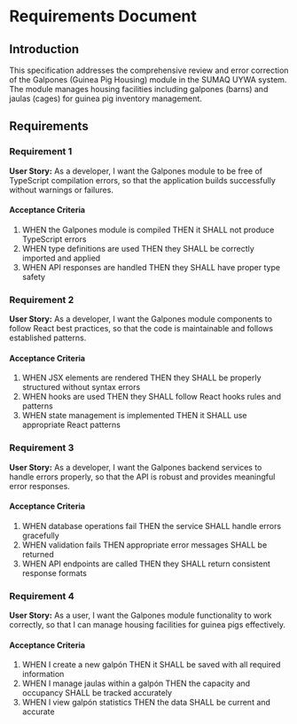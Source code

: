 # Requirements Document

## Introduction

This specification addresses the comprehensive review and error correction of the Galpones (Guinea Pig Housing) module in the SUMAQ UYWA system. The module manages housing facilities including galpones (barns) and jaulas (cages) for guinea pig inventory management.

## Requirements

### Requirement 1

**User Story:** As a developer, I want the Galpones module to be free of TypeScript compilation errors, so that the application builds successfully without warnings or failures.

#### Acceptance Criteria

1. WHEN the Galpones module is compiled THEN it SHALL not produce TypeScript errors
2. WHEN type definitions are used THEN they SHALL be correctly imported and applied
3. WHEN API responses are handled THEN they SHALL have proper type safety

### Requirement 2

**User Story:** As a developer, I want the Galpones module components to follow React best practices, so that the code is maintainable and follows established patterns.

#### Acceptance Criteria

1. WHEN JSX elements are rendered THEN they SHALL be properly structured without syntax errors
2. WHEN hooks are used THEN they SHALL follow React hooks rules and patterns
3. WHEN state management is implemented THEN it SHALL use appropriate React patterns

### Requirement 3

**User Story:** As a developer, I want the Galpones backend services to handle errors properly, so that the API is robust and provides meaningful error responses.

#### Acceptance Criteria

1. WHEN database operations fail THEN the service SHALL handle errors gracefully
2. WHEN validation fails THEN appropriate error messages SHALL be returned
3. WHEN API endpoints are called THEN they SHALL return consistent response formats

### Requirement 4

**User Story:** As a user, I want the Galpones module functionality to work correctly, so that I can manage housing facilities for guinea pigs effectively.

#### Acceptance Criteria

1. WHEN I create a new galpón THEN it SHALL be saved with all required information
2. WHEN I manage jaulas within a galpón THEN the capacity and occupancy SHALL be tracked accurately
3. WHEN I view galpón statistics THEN the data SHALL be current and accurate